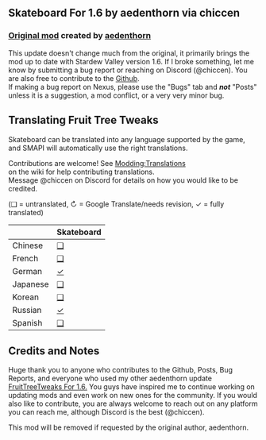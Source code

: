 ## Skateboard For 1.6 by aedenthorn via chiccen

### [Original mod](https://www.nexusmods.com/stardewvalley/mods/13096) created by [aedenthorn](https://next.nexusmods.com/profile/aedenthorn/about-me)

This update doesn't change much from the original, it primarily brings the mod up to date with Stardew Valley version 1.6. 
If I broke something, let me know by submitting a bug report or reaching on Discord (@chiccen). You are also free to contribute to the [Github](https://github.com/chiccenFL/Skateboard).  
If making a bug report on Nexus, please use the "Bugs" tab and ***not*** "Posts" unless it is a suggestion, a mod conflict, or a very very minor bug.  

## Translating Fruit Tree Tweaks
<!--

    This section is auto-generated using a script, there's no need to edit it manually.
    https://github.com/Pathoschild/StardewScripts/tree/main/create-translation-summary

-->
Skateboard can be translated into any language supported by the game, and SMAPI will automatically
use the right translations.

Contributions are welcome! See [Modding:Translations](https://stardewvalleywiki.com/Modding:Translations)  
on the wiki for help contributing translations.  
Message @chiccen on Discord for details on how you would like to be credited. 

(❑ = untranslated, ↻ = Google Translate/needs revision, ✓ = fully translated)

&nbsp;     | Skateboard
:--------- | :----------------
Chinese    | [❑](./i18n)
French     | [❑](./i18n)
German     | [✓](./i18n)
Japanese   | [❑](./i18n)
Korean     | [❑](./i18n)
Russian    | [✓](./i18n)
Spanish    | [❑](./i18n)

## Credits and Notes

Huge thank you to anyone who contributes to the Github, Posts, Bug Reports, and everyone who used my other aedenthorn update [FruitTreeTweaks For 1.6.](https://www.nexusmods.com/stardewvalley/mods/21449/) You guys have inspired me to continue working on updating mods and even work on new ones for the community. If you would also like to contribute, you are always welcome to reach out on any platform you can reach me, although Discord is the best (@chiccen).

This mod will be removed if requested by the original author, aedenthorn.